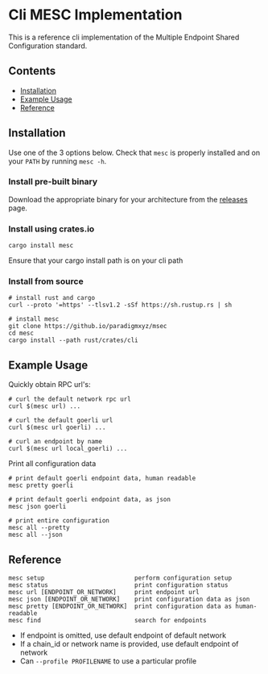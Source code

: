 
# Cli MESC Implementation

This is a reference cli implementation of the Multiple Endpoint Shared Configuration standard.

## Contents
- [Installation](#installation)
- [Example Usage](#example-usage)
- [Reference](#reference)

## Installation

Use one of the 3 options below. Check that `mesc` is properly installed and on your `PATH` by running `mesc -h`.

### Install pre-built binary

Download the appropriate binary for your architecture from the [releases]() page.

### Install using crates.io

`cargo install mesc`

Ensure that your cargo install path is on your cli path

### Install from source

```console
# install rust and cargo
curl --proto '=https' --tlsv1.2 -sSf https://sh.rustup.rs | sh

# install mesc
git clone https://github.io/paradigmxyz/msec
cd mesc
cargo install --path rust/crates/cli
```

## Example Usage

Quickly obtain RPC url's:
```console
# curl the default network rpc url
curl $(mesc url) ...

# curl the default goerli url
curl $(mesc url goerli) ...

# curl an endpoint by name
curl $(mesc url local_goerli) ...
```

Print all configuration data
```console
# print default goerli endpoint data, human readable
mesc pretty goerli

# print default goerli endpoint data, as json
mesc json goerli

# print entire configuration
mesc all --pretty
mesc all --json
```

## Reference

```
mesc setup                         perform configuration setup
mesc status                        print configuration status
mesc url [ENDPOINT_OR_NETWORK]     print endpoint url
mesc json [ENDPOINT_OR_NETWORK]    print configuration data as json
mesc pretty [ENDPOINT_OR_NETWORK]  print configuration data as human-readable
mesc find                          search for endpoints
```

- If endpoint is omitted, use default endpoint of default network
- If a chain_id or network name is provided, use default endpoint of network
- Can `--profile PROFILENAME` to use a particular profile
